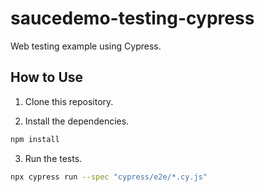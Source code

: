# saucedemo-testing-cypress

Web testing example using Cypress.

## How to Use

1. Clone this repository.

2. Install the dependencies.

```sh
npm install
```

3. Run the tests.

```sh
npx cypress run --spec "cypress/e2e/*.cy.js"
```

